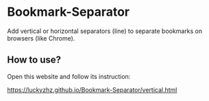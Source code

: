 # Bookmark-Separator

Add vertical or horizontal separators (line) to separate bookmarks  on browsers (like Chrome).

## How to use?

Open this website and follow its instruction:

<https://luckyzhz.github.io/Bookmark-Separator/vertical.html>
